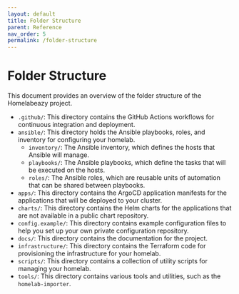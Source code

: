 ```yaml
---
layout: default
title: Folder Structure
parent: Reference
nav_order: 5
permalink: /folder-structure
---
```


# Folder Structure

This document provides an overview of the folder structure of the Homelabeazy project.

-   `.github/`: This directory contains the GitHub Actions workflows for continuous integration and deployment.
-   `ansible/`: This directory holds the Ansible playbooks, roles, and inventory for configuring your homelab.
    -   `inventory/`: The Ansible inventory, which defines the hosts that Ansible will manage.
    -   `playbooks/`: The Ansible playbooks, which define the tasks that will be executed on the hosts.
    -   `roles/`: The Ansible roles, which are reusable units of automation that can be shared between playbooks.
-   `apps/`: This directory contains the ArgoCD application manifests for the applications that will be deployed to your cluster.
-   `charts/`: This directory contains the Helm charts for the applications that are not available in a public chart repository.
-   `config.example/`: This directory contains example configuration files to help you set up your own private configuration repository.
-   `docs/`: This directory contains the documentation for the project.
-   `infrastructure/`: This directory contains the Terraform code for provisioning the infrastructure for your homelab.
-   `scripts/`: This directory contains a collection of utility scripts for managing your homelab.
-   `tools/`: This directory contains various tools and utilities, such as the `homelab-importer`.

